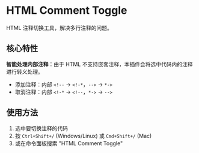 # HTML Comment Toggle

HTML 注释切换工具，解决多行注释的问题。

## 核心特性

**智能处理内部注释**：由于 HTML 不支持嵌套注释，本插件会将选中代码内的注释进行转义处理。

- 添加注释：内部 `<!--` → `<!-*`，`-->` → `*->`
- 取消注释：内部 `<!-*` → `<!--`，`*->` → `-->`

## 使用方法

1. 选中要切换注释的代码
2. 按 `Ctrl+Shift+/` (Windows/Linux) 或 `Cmd+Shift+/` (Mac)
3. 或在命令面板搜索 "HTML Comment Toggle"
